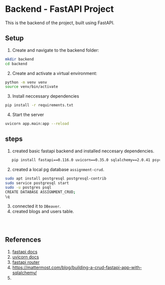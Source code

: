 # Backend - FastAPI Project

This is the backend of the project, built using FastAPI.

## Setup

1. Create and navigate to the backend folder:

```bash
mkdir backend
cd backend
```

2. Create and activate a virtual environment:
```bash
python -m venv venv
source venv/bin/activate
```
3. Install neccessary dependencies
```bash
pip install -r requirements.txt
```
4. Start the server
```bash
uvicorn app.main:app --reload
```

## steps
1. created basic fastapi backend and installed neccesary dependencies.
```bash
   pip install fastapi==0.116.0 uvicorn==0.35.0 sqlalchemy==2.0.41 psycopg2-binary==2.9.10
```
2. created a local pg database `assignment-crud`.
```bash
sudo apt install postgresql postgresql-contrib
sudo service postgresql start
sudo -u postgres psql
CREATE DATABASE ASSIGNMENT_CRUD;
\q
```
3. connected it to `DBeaver`.
4. created blogs and users table.
```sql




```


## References
1. [fastapi docs](https://fastapi.tiangolo.com/#installation)
2. [uvicorn docs](https://www.uvicorn.org/#config-and-server-instances)
3. [fastapi router](https://fastapi.tiangolo.com/reference/apirouter/)
4. https://mattermost.com/blog/building-a-crud-fastapi-app-with-sqlalchemy/
5. 